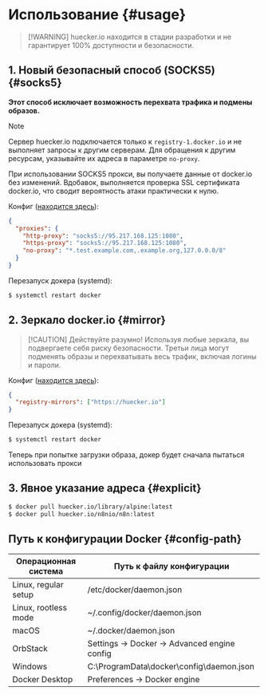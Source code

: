 # Использование {#usage}

> [!WARNING] huecker.io находится в стадии разработки и не гарантирует 100% доступности и безопасности.

## 1. Новый безопасный способ (SOCKS5) {#socks5}

**Этот способ исключает возможность перехвата трафика и подмены образов.**

> [!NOTE]
> Сервер huecker.io подключается только к `registry-1.docker.io` и не выполняет запросы к другим серверам.
> Для обращения к другим ресурсам, указывайте их адреса в параметре `no-proxy`.

При использовании SOCKS5 прокси, вы получаете данные от docker.io без изменений.
Вдобавок, выполняется проверка SSL сертификата docker.io, что сводит вероятность атаки практически к нулю.

Конфиг ([находится здесь](#config-path)):

```json
{
  "proxies": {
    "http-proxy": "socks5://95.217.168.125:1080",
    "https-proxy": "socks5://95.217.168.125:1080",
    "no-proxy": "*.test.example.com,.example.org,127.0.0.0/8"
  }
}
```

Перезапуск докера (systemd):

```bash
$ systemctl restart docker
```

## 2. Зеркало docker.io {#mirror}

> [!CAUTION] Действуйте разумно!
> Используя любые зеркала, вы подвергаете себя риску безопасности.
> Третьи лица могут подменять образы и перехватывать весь трафик, включая логины и пароли.

Конфиг ([находится здесь](#config-path)):

```json
{
  "registry-mirrors": ["https://huecker.io"]
}
```

Перезапуск докера (systemd):

```bash
$ systemctl restart docker
```

Теперь при попытке загрузки образа, докер будет сначала пытаться использовать прокси

## 3. Явное указание адреса {#explicit}

```bash
$ docker pull huecker.io/library/alpine:latest
$ docker pull huecker.io/n8nio/n8n:latest
```

## Путь к конфигурации Docker {#config-path}

| Операционная система | Путь к файлу конфигурации                    |
| -------------------- | -------------------------------------------- |
| Linux, regular setup | /etc/docker/daemon.json                      |
| Linux, rootless mode | ~/.config/docker/daemon.json                 |
| macOS                | ~/.docker/daemon.json                        |
| OrbStack             | Settings -> Docker -> Advanced engine config |
| Windows              | C:\ProgramData\docker\config\daemon.json     |
| Docker Desktop       | Preferences -> Docker engine                 |
